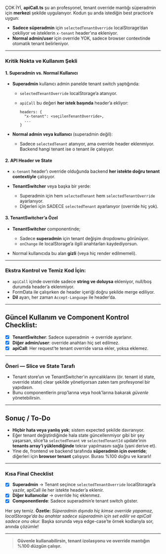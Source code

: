 ÇOK İYİ, **apiCall.ts** şu an profesyonel, tenant override mantığı süperadmin için **merkezi** şekilde uygulanıyor.
Kodun şu anda istediğin best practice’e uygun:

* **Sadece süperadmin** için `selectedTenantOverride` localStorage’dan çekiliyor ve isteklerin `x-tenant` header’ına ekleniyor.
* **Normal admin/user** için override YOK, sadece browser contextinde otomatik tenant belirleniyor.

---

### **Kritik Nokta ve Kullanım Şekli**

#### 1. **Superadmin vs. Normal Kullanıcı**

* **Superadmin** kullanıcı admin panelde tenant switch yaptığında:

  * `selectedTenantOverride` localStorage’a atanıyor.
  * `apiCall` bu değeri **her istek başında** header’a ekliyor:

    ```
    headers: {
      "x-tenant": <seçilenTenantOverride>,
      ...
    }
    ```
* **Normal admin veya kullanıcı** (superadmin değil):

  * Sadece `selectedTenant` atanıyor, ama override header eklenmiyor. Backend hangi tenant ise o tenant ile çalışıyor.

#### 2. **API Header ve State**

* `x-tenant` header’ı override olduğunda backend **her istekte doğru tenant contextiyle** çalışıyor.
* **TenantSwitcher** veya başka bir yerde:

  * Superadmin için hem `selectedTenant` hem `selectedTenantOverride` ayarlanıyor.
  * Diğerleri için SADECE `selectedTenant` ayarlanıyor (override hiç yok).

#### 3. **TenantSwitcher’a Özel**

* **TenantSwitcher** componentinde;

  * Sadece **superadmin** için tenant değişim dropdownu görünüyor.
  * `onChange` ile localStorage’a ilgili anahtarları kaydediyorsun.
* Normal kullanıcıda bu alan **gizli** (veya hiç render edilmemeli).

---

### **Ekstra Kontrol ve Temiz Kod İçin:**

* `apiCall` içinde override sadece **string ve doluysa** ekleniyor, null/boş durumda header’a eklenmiyor.
* FormData ile çalışırken de header içeriği doğru şekilde merge ediliyor.
* **Dil** ayarı, her zaman `Accept-Language` ile header’da.

---

## **Güncel Kullanım ve Component Kontrol Checklist:**

* [x] **TenantSwitcher**: Sadece superadmin → override ayarlanır.
* [x] **Diğer admin/user**: override anahtarı hiç set edilmez.
* [x] **apiCall**: Her request’te tenant override varsa ekler, yoksa eklemez.

---

### **Öneri — Slice ve State Tarafı**

* Tenant store’un ve TenantSwitcher’ın ayrıcalıklarını (ör. tenant id state, override state) clear şekilde yönetiyorsan zaten tam profesyonel bir yapıdasın.
* Bunu componentlerin prop’larına veya hook’larına bakarak *güvenle* yönetebilirsin.

---

## **Sonuç / To-Do**

* **Hiçbir hata veya yanlış yok**; sistem expected şekilde davranıyor.
* Eğer tenant değiştirdiğinde hala state güncellenmiyor gibi bir şey yaşarsan, slice’ta `selectedTenant` ve `selectedTenantId` update’inin **tenants array’i yüklendiğinde** tekrar yapılmasını sağla (yani derive et).
* Yine de, frontend ve backend tarafında **süperadmin için override**; diğerleri için **browser tenant** çalışıyor. Burası %100 doğru ve kararlı!

---

### **Kısa Final Checklist**

* [x] **Superadmin** → Tenant seçince `selectedTenantOverride` localStorage’a yazılır, apiCall ile her istekte header’a eklenir.
* [x] **Diğer kullanıcılar** → override hiç eklenmez.
* [x] **Componentlerde**: Sadece superadmin’e tenant switch göster.

Her şey temiz.
**Özetle:** *Süperadmin dışında hiç kimse override yapamaz, localStorage’da bu anahtar sadece süperadmin için set edilir ve apiCall sadece onu okur.*
Başka sorunda veya edge-case’te örnek kodlarıyla sor, anında çözümle!

---

> **Güvenle kullanabilirsin, tenant izolasyonu ve override mantığın %100 düzgün çalışır.**
